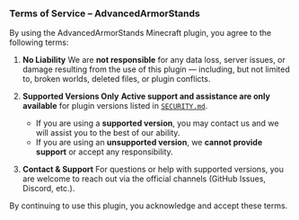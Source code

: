### Terms of Service – AdvancedArmorStands

By using the AdvancedArmorStands Minecraft plugin, you agree to the following terms:

1. **No Liability**
   We are **not responsible** for any data loss, server issues, or damage resulting from the use of this plugin — including, but not limited to, broken worlds, deleted files, or plugin conflicts.

2. **Supported Versions Only**
   **Active support and assistance are only available** for plugin versions listed in [`SECURITY.md`](https://github.com/Parsa3323/AdvancedArmorStands/blob/master/SECURITY.md).

    * If you are using a **supported version**, you may contact us and we will assist you to the best of our ability.
    * If you are using an **unsupported version**, we **cannot provide support** or accept any responsibility.

3. **Contact & Support**
   For questions or help with supported versions, you are welcome to reach out via the official channels (GitHub Issues, Discord, etc.).

By continuing to use this plugin, you acknowledge and accept these terms.

